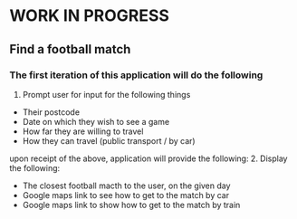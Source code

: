 # WORK IN PROGRESS
## Find a football match

### The first iteration of this application will do the following
1. Prompt user for input for the following things
- Their postcode
- Date on which they wish to see a game
- How far they are willing to travel
- How they can travel (public transport / by car)

upon receipt of the above, application will provide the following:
2. Display the following:
- The closest football macth to the user, on the given day
- Google maps link to see how to get to the match by car
- Google maps link to show how to get to the match by train
